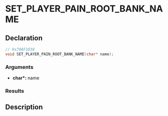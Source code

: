 # SET_PLAYER_PAIN_ROOT_BANK_NAME

## Declaration
```cpp
// 0x70AF1D38
void SET_PLAYER_PAIN_ROOT_BANK_NAME(char* name);
```

### Arguments
- **char\*:** name

### Results

## Description
